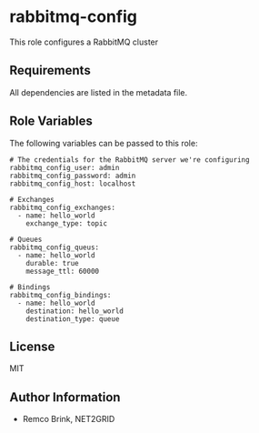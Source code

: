 # rabbitmq-config

This role configures a RabbitMQ cluster

Requirements
------------

All dependencies are listed in the metadata file.

Role Variables
--------------

The following variables can be passed to this role:

    # The credentials for the RabbitMQ server we're configuring
    rabbitmq_config_user: admin
    rabbitmq_config_password: admin
    rabbitmq_config_host: localhost
    
    # Exchanges
    rabbitmq_config_exchanges:
      - name: hello_world
        exchange_type: topic
    
    # Queues
    rabbitmq_config_queus:
      - name: hello_world
        durable: true
        message_ttl: 60000
    
    # Bindings
    rabbitmq_config_bindings:
      - name: hello_world
        destination: hello_world
        destination_type: queue

License
-------

MIT

Author Information
------------------

- Remco Brink, NET2GRID
